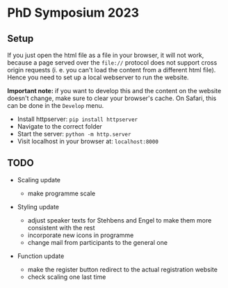 # PhD Symposium 2023

## Setup

If you just open the html file as a file in your browser, it will not work, because a page served over the `file://` protocol does not support cross origin requests (i. e. you can't load the content from a different html file). Hence you need to set up a local webserver to run the website.

**Important note:** if you want to develop this and the content on the website doesn't change, make sure to clear your browser's cache. On Safari, this can be done in the `Develop` menu.

- Install httpserver: `pip install httpserver`
-  Navigate to the correct folder
- Start the server: `python -m http.server`
- Visit localhost in your browser at: `localhost:8000`

## TODO
- Scaling update
    - make programme scale

- Styling update
    - adjust speaker texts for Stehbens and Engel to make them more consistent with the rest
    - incorporate new icons in programme
    - change mail from participants to the general one

- Function update
    - make the register button redirect to the actual registration website
    - check scaling one last time
